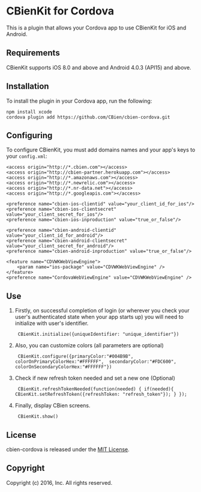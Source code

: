 # CBienKit for Cordova

This is a plugin that allows your Cordova app to use CBienKit for iOS and Android.

## Requirements

CBienKit supports iOS 8.0 and above and Android 4.0.3 (API15) and above. 

## Installation

To install the plugin in your Cordova app, run the following:

    npm install xcode
    cordova plugin add https://github.com/CBien/cbien-cordova.git

## Configuring 

To configure CBienKit, you must add domains names and your app's keys to your `config.xml`:

    <access origin="http://*.cbien.com"></access>
    <access origin="http://cbien-partner.herokuapp.com"></access>
    <access origin="http://*.amazonaws.com"></access>
    <access origin="http://*.newrelic.com"></access>
    <access origin="http://*.nr-data.net"></access>
    <access origin="http://*.googleapis.com"></access>

    <preference name="cbien-ios-clientid" value="your_client_id_for_ios"/>
    <preference name="cbien-ios-clientsecret" value="your_client_secret_for_ios"/>
    <preference name="cbien-ios-inproduction" value="true_or_false"/>

    <preference name="cbien-android-clientid" value="your_client_id_for_android"/>
    <preference name="cbien-android-clientsecret" value="your_client_secret_for_android"/>
    <preference name="cbien-android-inproduction" value="true_or_false"/>

    <feature name="CDVWKWebViewEngine">
        <param name="ios-package" value="CDVWKWebViewEngine" />
    </feature>
    <preference name="CordovaWebViewEngine" value="CDVWKWebViewEngine" />


## Use

1. Firstly, on successful completion of login (or wherever you check your user's authenticated state when your app starts up) you will need to initialize with user's identifier.

        CBienKit.initialize({uniqueIdentifier: "unique_identifier"})

2. Also, you can customize colors (all parameters are optional)

        CBienKit.configure({primaryColor:"#004B9B", colorOnPrimaryColorHex:"#FFFFFF",  secondaryColor:"#FDC600", colorOnSecondaryColorHex:"#FFFFFF"})

4. Check if new refresh token needed and set a new one (Optional)

        CBienKit.refreshTokenNeeded(function(needed) { if(needed){ CBienKit.setRefreshToken({refreshToken: "refresh_token"}); } });

3. Finally, display CBien screens.

        CBienKit.show()

## License

cbien-cordova is released under the [MIT License](http://www.opensource.org/licenses/MIT).

## Copyright

Copyright (c) 2016, Inc.  All rights reserved.
